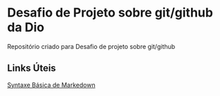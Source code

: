 # Desafio de Projeto sobre git/github da Dio
Repositório criado para Desafio de projeto sobre git/github

## Links Úteis
[Syntaxe Básica de Markedown](https://www.markdownguide.org/basic-syntax/)
